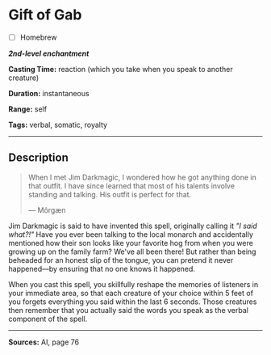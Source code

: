 # Gift of Gab

- [ ] Homebrew

***2nd-level enchantment***

**Casting Time:** reaction (which you take when you speak to another creature)

**Duration:** instantaneous

**Range:** self

**Tags:** verbal, somatic, royalty

---

## Description
> When I met Jim Darkmagic, I wondered how he got anything done in that outfit.
> I have since learned that most of his talents involve standing and talking.
> His outfit is perfect for that.
> 
> &mdash; Môrgæn

Jim Darkmagic is said to have invented this spell, originally calling it *"I said what?!"* Have you ever been talking to the local monarch and accidentally mentioned how their son looks like your favorite hog from when you were growing up on the family farm? We've all been there! But rather than being beheaded for an honest slip of the tongue, you can pretend it never happened—by ensuring that no one knows it happened.

When you cast this spell, you skillfully reshape the memories of listeners in your immediate area, so that each creature of your choice within 5 feet of you forgets everything you said within the last 6 seconds.
Those creatures then remember that you actually said the words you speak as the verbal component of the spell.

---

**Sources:** AI, page 76
